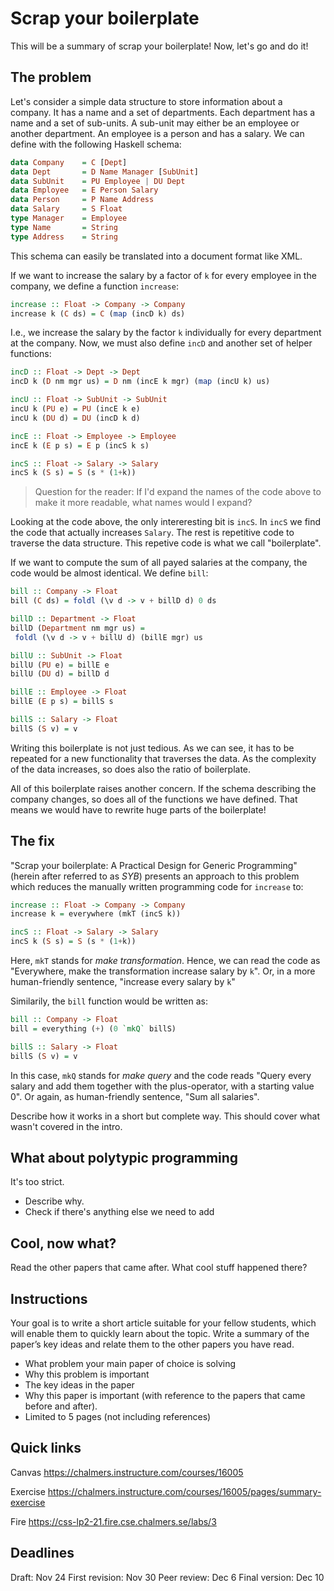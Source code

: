 # Scrap your boilerplate

This will be a summary of scrap your boilerplate! Now, let's go and do it!

## The problem

<!-- Throw reader directly in an understandable data structure -->

Let's consider a simple data structure to store information about a company. It has a name and a set of departments. Each department has a name and a set of sub-units. A sub-unit may either be an employee or another department. An employee is a person and has a salary. We can define with the following Haskell schema:

```haskell
data Company    = C [Dept]
data Dept       = D Name Manager [SubUnit]
data SubUnit    = PU Employee | DU Dept
data Employee   = E Person Salary
data Person     = P Name Address
data Salary     = S Float
type Manager    = Employee
type Name       = String
type Address    = String
```

This schema can easily be translated into a document format like XML.

<!-- Page 27, ref 35 if we want to include tools for conversion -->

If we want to increase the salary by a factor of `k` for every employee in the company, we define a function `increase`:

```haskell
increase :: Float -> Company -> Company
increase k (C ds) = C (map (incD k) ds)
```

<!-- Show the typical code to give an idea of tedious boilerplate (transformer) -->

I.e., we increase the salary by the factor `k` individually for every department at the company. Now, we must also define `incD` and another set of helper functions:

```haskell
incD :: Float -> Dept -> Dept
incD k (D nm mgr us) = D nm (incE k mgr) (map (incU k) us)

incU :: Float -> SubUnit -> SubUnit
incU k (PU e) = PU (incE k e)
incU k (DU d) = DU (incD k d)

incE :: Float -> Employee -> Employee
incE k (E p s) = E p (incS k s)

incS :: Float -> Salary -> Salary
incS k (S s) = S (s * (1+k))
```

> Question for the reader:
> If I'd expand the names of the code above to make it more readable, what names would I expand?

Looking at the code above, the only intereresting bit is `incS`. In `incS` we find the code that actually increases `Salary`. The rest is repetitive code to traverse the data structure. This repetive code is what we call "boilerplate".

If we want to compute the sum of all payed salaries at the company, the code would be almost identical. We define `bill`:

<!-- Provide another example (query) to show that this is a recurring pattern. At this point the reader will be convinced. -->

```haskell
bill :: Company -> Float
bill (C ds) = foldl (\v d -> v + billD d) 0 ds

billD :: Department -> Float
billD (Department nm mgr us) =
 foldl (\v d -> v + billU d) (billE mgr) us

billU :: SubUnit -> Float
billU (PU e) = billE e
billU (DU d) = billD d

billE :: Employee -> Float
billE (E p s) = billS s

billS :: Salary -> Float
billS (S v) = v
```

<!-- Describe what happens if the data structure changes. This will make it obvious why this is a serious problem and isn't just an annyoing one-off thing -->

Writing this boilerplate is not just tedious. As we can see, it has to be repeated for a new functionality that traverses the data. As the complexity of the data increases, so does also the ratio of boilerplate.

All of this boilerplate raises another concern. If the schema describing the company changes, so does all of the functions we have defined. That means we would have to rewrite huge parts of the boilerplate!

## The fix

"Scrap your boilerplate: A Practical Design for Generic Programming" (herein after referred to as _SYB_) presents an approach to this problem which reduces the manually written programming code for `increase` to:

```haskell
increase :: Float -> Company -> Company
increase k = everywhere (mkT (incS k))

incS :: Float -> Salary -> Salary
incS k (S s) = S (s * (1+k))
```

Here, `mkT` stands for _make transformation_. Hence, we can read the code as "Everywhere, make the transformation increase salary by `k`". Or, in a more human-friendly sentence, "increase every salary by `k`"

Similarily, the `bill` function would be written as:

```haskell
bill :: Company -> Float
bill = everything (+) (0 `mkQ` billS)

billS :: Salary -> Float
billS (S v) = v
```

In this case, `mkQ` stands for _make query_ and the code reads "Query every salary and add them together with the plus-operator, with a starting value 0". Or again, as human-friendly sentence, "Sum all salaries".

<!--
  Provide a theoretical example of what an interface could look like.
  In this case, one example with everywhere and one example with everything.
  At this point the reader should become curious and think "wait what, how can we do that?"
-->

Describe how it works in a short but complete way. This should cover what wasn't covered in the intro.

## What about polytypic programming

It's too strict.

- Describe why.
- Check if there's anything else we need to add

## Cool, now what?

Read the other papers that came after. What cool stuff happened there?

## Instructions

Your goal is to write a short article suitable for your fellow students, which will enable them to quickly learn about the topic. Write a summary of the paper’s key ideas and relate them to the other papers you have read.

- What problem your main paper of choice is solving
- Why this problem is important
- The key ideas in the paper
- Why this paper is important (with reference to the papers that came before and after).
- Limited to 5 pages (not including references)

## Quick links

Canvas
https://chalmers.instructure.com/courses/16005

Exercise
https://chalmers.instructure.com/courses/16005/pages/summary-exercise

Fire
https://css-lp2-21.fire.cse.chalmers.se/labs/3

## Deadlines

Draft: Nov 24
First revision: Nov 30
Peer review: Dec 6
Final version: Dec 10
